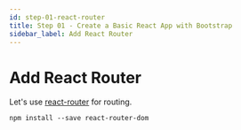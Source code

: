 ```yaml
---
id: step-01-react-router
title: Step 01 - Create a Basic React App with Bootstrap
sidebar_label: Add React Router
---
```


# Add React Router
Let's use [react-router](https://github.com/ReactTraining/react-router) for routing.
```
npm install --save react-router-dom
```
